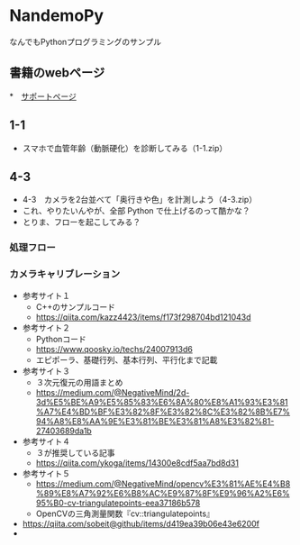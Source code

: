 # NandemoPy
なんでもPythonプログラミングのサンプル

## 書籍のwebページ
*　[サポートページ](https://gihyo.jp/book/2020/978-4-297-11637-8/support)

## 1-1
* スマホで血管年齢（動脈硬化）を診断してみる（1-1.zip）

## 4-3
* 4-3　カメラを2台並べて「奥行きや色」を計測しよう（4-3.zip）
* これ、やりたいんやが、全部 Python で仕上げるのって酷かな？
* とりま、フローを起こしてみる？

### 処理フロー


### カメラキャリブレーション
* 参考サイト１
  * C++のサンプルコード
  * https://qiita.com/kazz4423/items/f173f298704bd121043d
* 参考サイト２
  * Pythonコード
  * https://www.qoosky.io/techs/24007913d6
  * エピポーラ、基礎行列、基本行列、平行化まで記載
* 参考サイト３
  * ３次元復元の用語まとめ
  * https://medium.com/@NegativeMind/2d-3d%E5%BE%A9%E5%85%83%E6%8A%80%E8%A1%93%E3%81%A7%E4%BD%BF%E3%82%8F%E3%82%8C%E3%82%8B%E7%94%A8%E8%AA%9E%E3%81%BE%E3%81%A8%E3%82%81-27403689da1b
* 参考サイト４
  * ３が推奨している記事
  * https://qiita.com/ykoga/items/14300e8cdf5aa7bd8d31
* 参考サイト５
  * https://medium.com/@NegativeMind/opencv%E3%81%AE%E4%B8%89%E8%A7%92%E6%B8%AC%E9%87%8F%E9%96%A2%E6%95%B0-cv-triangulatepoints-eea37186b578
  * OpenCVの三角測量関数『cv::triangulatepoints』
* https://qiita.com/sobeit@github/items/d419ea39b06e43e6200f
* 